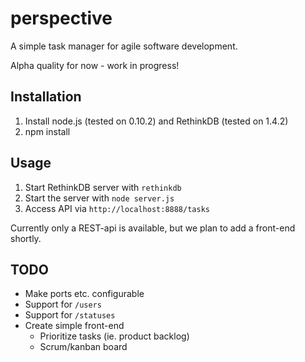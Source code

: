 # perspective
A simple task manager for agile software development.

Alpha quality for now - work in progress!

## Installation
1. Install node.js (tested on 0.10.2) and RethinkDB (tested on 1.4.2)
2. npm install

## Usage
1. Start RethinkDB server with `rethinkdb`
2. Start the server with `node server.js`
3. Access API via `http://localhost:8888/tasks`

Currently only a REST-api is available, but we plan to add a front-end shortly.

## TODO
* Make ports etc. configurable
* Support for `/users`
* Support for `/statuses`
* Create simple front-end
	* Prioritize tasks (ie. product backlog)
	* Scrum/kanban board